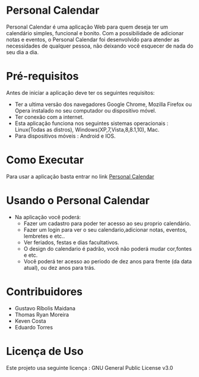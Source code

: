 # Personal Calendar
Personal Calendar é uma aplicação Web para quem deseja ter um calendário simples, funcional e bonito.
Com a possibilidade de adicionar notas e eventos, o Personal Calendar foi desenvolvido para atender as necessidades de qualquer pessoa, não deixando você esquecer de nada do seu dia a dia. 
# Pré-requisitos 
 Antes de iniciar a aplicação deve ter os seguintes requisitos: 
  
  - Ter a ultima versão dos navegadores Google Chrome, Mozilla Firefox ou  Opera instalado no seu computador ou dispositivo                                  móvel.
  - Ter conexão com a internet.
  - Esta aplicação funciona nos seguintes sistemas operacionais : Linux(Todas as distros), Windows(XP,7,Vista,8,8.1,10), Mac.
  - Para dispositivos móveis : Android e IOS.
  
# Como Executar 
  Para usar a aplicação basta entrar no link [Personal Calendar](https://www.personalcalendar.com.br)
# Usando o Personal Calendar 
  - Na aplicação você poderá: 
      - Fazer um cadastro para poder ter acesso ao seu proprio calendário.
      - Fazer um login para ver o seu calendario,adicionar notas, eventos, lembretes e etc..
      - Ver feriados, festas e dias facultativos. 
      - O design do calendario é padrão, você não poderá mudar cor,fontes e etc.
      - Você poderá ter acesso ao periodo de dez anos para frente (da data atual), ou dez anos para trás.
# Contribuidores 
 - Gustavo Ríbolis Maidana
 - Thomas Ryan Moreira
 - Keven Costa
 - Eduardo Torres
 
# Licença de Uso
  Este projeto usa  seguinte licença : GNU General Public License v3.0
      
